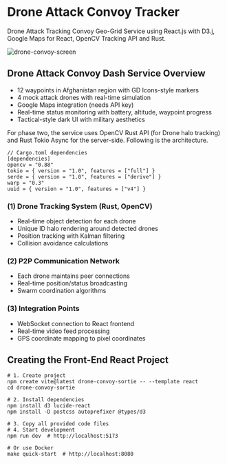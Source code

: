 # Drone Attack Convoy Tracker
Drone Attack Tracking Convoy Geo-Grid Service using React.js with D3.j, Google Maps for React, OpenCV Tracking API and Rust. 


![drone-convoy-screen](docs/react-d3-convoy-screen.png)




## Drone Attack Convoy Dash Service Overview

- 12 waypoints in Afghanistan region with GD Icons-style markers
- 4 mock attack drones with real-time simulation
- Google Maps integration (needs API key)
- Real-time status monitoring with battery, altitude, waypoint progress
- Tactical-style dark UI with military aesthetics

For phase two, the service uses OpenCV Rust API (for Drone halo tracking) and Rust Tokio Async for the server-side. Following is the  architecture.

```shell
// Cargo.toml dependencies
[dependencies]
opencv = "0.88"
tokio = { version = "1.0", features = ["full"] }
serde = { version = "1.0", features = ["derive"] }
warp = "0.3"
uuid = { version = "1.0", features = ["v4"] }
```

### (1) Drone Tracking System (Rust, OpenCV)

- Real-time object detection for each drone
- Unique ID halo rendering around detected drones
- Position tracking with Kalman filtering
- Collision avoidance calculations


### (2) P2P Communication Network

- Each drone maintains peer connections
- Real-time position/status broadcasting
- Swarm coordination algorithms


### (3) Integration Points

- WebSocket connection to React frontend
- Real-time video feed processing
- GPS coordinate mapping to pixel coordinates



## Creating the Front-End React Project

```shell
# 1. Create project
npm create vite@latest drone-convoy-sortie -- --template react
cd drone-convoy-sortie

# 2. Install dependencies  
npm install d3 lucide-react
npm install -D postcss autoprefixer @types/d3

# 3. Copy all provided code files
# 4. Start development
npm run dev  # http://localhost:5173

# Or use Docker
make quick-start  # http://localhost:8080
```
